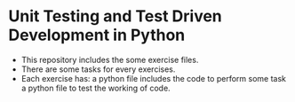 <h1>Unit Testing and Test Driven Development in Python</h1>

- This repository includes the some exercise files.
- There are some tasks for every exercises.
- Each exercise has:
        a python file includes the code to perform some task
        a python file to test the working of code.
